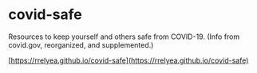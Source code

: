 # covid-safe

Resources to keep yourself and others safe from COVID-⁠19. (Info from covid.gov, reorganized, and supplemented.)

[https://rrelyea.github.io/covid-safe](https://rrelyea.github.io/covid-safe)
